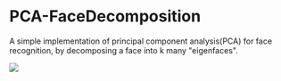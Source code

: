 # PCA-FaceDecomposition

A simple implementation of principal component analysis(PCA) for face recognition, by decomposing a face into k many "eigenfaces".

<img src="k=5.png">
